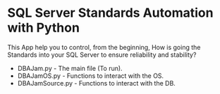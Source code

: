 # SQL Server Standards Automation with Python
This App help you to control, from the beginning, How is going the Standards into your SQL Server to ensure reliability and stability?

* DBAJam.py - The main file (To run).
* DBAJamOS.py - Functions to interact with the OS.
* DBAJamSource.py - Functions to interact with the DB.
